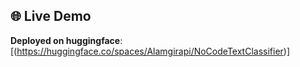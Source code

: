  ## 🌐 Live Demo  
**Deployed on huggingface**: [(https://huggingface.co/spaces/Alamgirapi/NoCodeTextClassifier)]
